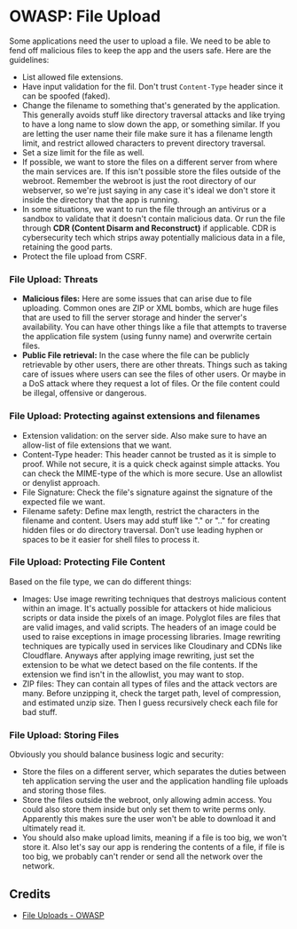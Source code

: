 # OWASP: File Upload

Some applications need the user to upload a file. We need to be able to fend off malicious files to keep the app and the users safe. Here are the guidelines:
- List allowed file extensions.
- Have input validation for the fil. Don't trust `Content-Type` header since it can be spoofed (faked).
- Change the filename to something that's generated by the application. This generally avoids stuff like directory traversal attacks and like trying to have a long name to slow down the app, or something similar. If you are letting the user name their file make sure it has a filename length limit, and restrict allowed characters to prevent directory traversal.
- Set a size limit for the file as well.
- If possible, we want to store the files on a different server from where the main services are. If this isn't possible store the files outside of the webroot. Remember the webroot is just the root directory of our webserver, so we're just saying in any case it's ideal we don't store it inside the directory that the app is running.
- In some situations, we want to run the file through an antivirus or a sandbox to validate that it doesn't contain malicious data. Or run the file through **CDR (Content Disarm and Reconstruct)** if applicable. CDR is cybersecurity tech which strips away potentially malicious data in a file, retaining the good parts.
- Protect the file upload from CSRF.

### File Upload: Threats
- **Malicious files:** Here are some issues that can arise due to file uploading. Common ones are ZIP or XML bombs, which are huge files that are used to fill the server storage and hinder the server's availability. You can have other things like a file that attempts to traverse the application file system (using funny name) and overwrite certain files.
- **Public File retrieval:** In the case where the file can be publicly retrievable by other users, there are other threats. Things such as taking care of issues where users can see the files of other users. Or maybe in a DoS attack where they request a lot of files. Or the file content could be illegal, offensive or dangerous.

### File Upload: Protecting against extensions and filenames
- Extension validation: on the server side. Also make sure to have an allow-list of file extensions that we want. 
- Content-Type header: This header cannot be trusted as it is simple to proof. While not secure, it is a quick check against simple attacks. You can check the MIME-type of the which is more secure. Use an allowlist or denylist approach.
- File Signature: Check the file's signature against the signature of the expected file we want.
- Filename safety: Define max length, restrict the characters in the filename and content. Users may add stuff like "." or ".." for creating hidden files or do directory traversal. Don't use leading hyphen or spaces to be it easier for shell files to process it.

### File Upload: Protecting File Content
Based on the file type, we can do different things:
- Images: Use image rewriting techniques that destroys malicious content within an image. It's actually possible for attackers ot hide malicious scripts or data inside the pixels of an image. Polyglot files are files that are valid images, and valid scripts. The headers of an image could be used to raise exceptions in image processing libraries. Image rewriting techniques are typically used in services like Cloudinary and CDNs like Cloudflare. Anyways after applying image rewriting, just set the extension to be what we detect based on the file contents. If the extension we find isn't in the allowlist, you may want to stop.
- ZIP files: They can contain all types of files and the attack vectors are many. Before unzipping it, check the target path, level of compression, and estimated unzip size. Then I guess recursively check each file for bad stuff.

### File Upload: Storing Files
Obviously you should balance business logic and security:
- Store the files on a different server, which separates the duties between teh application serving the user and the application handling file uploads and storing those files.
- Store the files outside the webroot, only allowing admin access. You could also store them inside but only set them to write perms only. Apparently this makes sure the user won't be able to download it and ultimately read it.
- You should also make upload limits, meaning if a file is too big, we won't store it. Also let's say our app is rendering the contents of a file, if file is too big, we probably can't render or send all the network over the network.


## Credits
- [File Uploads - OWASP](https://cheatsheetseries.owasp.org/cheatsheets/File_Upload_Cheat_Sheet.html)